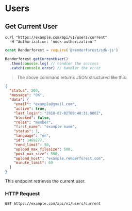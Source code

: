 # Users

## Get Current User

```shell
curl "https://example.com/api/v1/users/current"
  -H "Authorization: 'mock-authorization'"
```

```javascript
const Renderforest = require('@renderforest/sdk-js')

Renderforest.getCurrentUser()
  .then(console.log) // handler the success
  .catch(console.error) // handler the error
```

> The above command returns JSON structured like this:

```json
{
  "status": 200,
  "message": "OK",
  "data": {
    "email": "example@gmail.com",
    "active": true,
    "last_login": "2018-02-02T09:48:31.000Z",
    "blocked": false,
    "roles": "member",
    "first_name": "example name",
    "status": 1,
    "language": "en",
    "id": 1469277,
    "rend_limit": 50,
    "upload_max_filesize": 500,
    "post_max_size": 500,
    "upload_host": "example.renderforest.com",
    "minute_limit": 60
  } 
}
```

This endpoint retrieves the current user.

### HTTP Request

`GET https://example.com/api/v1/users/current`
